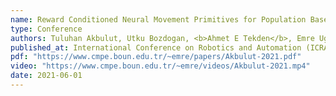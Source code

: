```yaml
---
name: Reward Conditioned Neural Movement Primitives for Population Based Variational Policy Optimization
type: Conference
authors: Tuluhan Akbulut, Utku Bozdogan, <b>Ahmet E Tekden</b>, Emre Ugur
published_at: International Conference on Robotics and Automation (ICRA)
pdf: "https://www.cmpe.boun.edu.tr/~emre/papers/Akbulut-2021.pdf"
video: "https://www.cmpe.boun.edu.tr/~emre/videos/Akbulut-2021.mp4"
date: 2021-06-01
---
```

